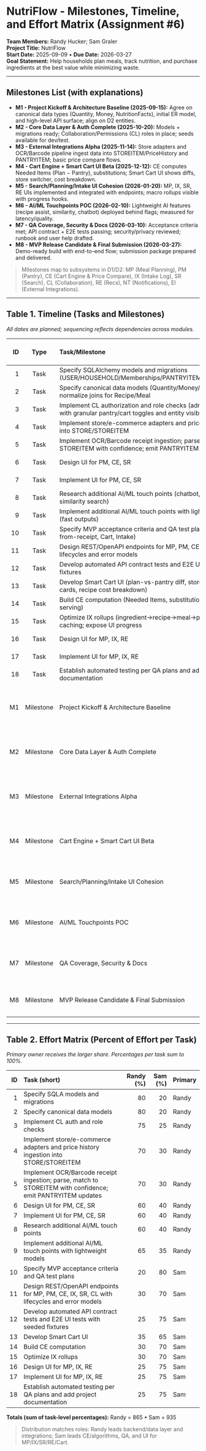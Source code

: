 # NutriFlow - Milestones, Timeline, and Effort Matrix (Assignment #6)

**Team Members:** Randy Hucker; Sam Graler  
**Project Title:** NutriFlow  
**Start Date:** 2025-09-09 • **Due Date:** 2026-03-27  
**Goal Statement:** Help households plan meals, track nutrition, and purchase ingredients at the best value while minimizing waste.

---

## Milestones List (with explanations)

- **M1 - Project Kickoff & Architecture Baseline (2025-09-15):** Agree on canonical data types (Quantity, Money, NutritionFacts), initial ER model, and high-level API surface; align on D2 entities.
- **M2 - Core Data Layer & Auth Complete (2025-10-20):** Models + migrations ready; Collaboration/Permissions (CL) roles in place; seeds available for dev/test.
- **M3 - External Integrations Alpha (2025-11-14):** Store adapters and OCR/Barcode pipeline ingest data into STOREITEM/PriceHistory and PANTRYITEM; basic price compare flows.
- **M4 - Cart Engine + Smart Cart UI Beta (2025-12-12):** CE computes Needed Items (Plan − Pantry), substitutions; Smart Cart UI shows diffs, store switcher, cost breakdown.
- **M5 - Search/Planning/Intake UI Cohesion (2026-01-20):** MP, IX, SR, RE UIs implemented and integrated with endpoints; macro rollups visible with progress hooks.
- **M6 - AI/ML Touchpoints POC (2026-02-10):** Lightweight AI features (recipe assist, similarity, chatbot) deployed behind flags; measured for latency/quality.
- **M7 - QA Coverage, Security & Docs (2026-03-10):** Acceptance criteria met; API contract + E2E tests passing; security/privacy reviewed; runbook and user help drafted.
- **M8 - MVP Release Candidate & Final Submission (2026-03-27):** Demo-ready build with end-to-end flow; submission package prepared and delivered.

> Milestones map to subsystems in D1/D2: MP (Meal Planning), PM (Pantry), CE (Cart Engine & Price Compare), IX (Intake Log), SR (Search), CL (Collaboration), RE (Recs), NT (Notifications), EI (External Integrations).

---

## Table 1. Timeline (Tasks and Milestones)

_All dates are planned; sequencing reflects dependencies across modules._

|  ID |   Type    | Task/Milestone                                                                                                           | Owner (Primary) | Start      | End / Planned Date | Dependencies | Deliverable / Notes                                                                                                                  |
| --: | :-------: | :----------------------------------------------------------------------------------------------------------------------- | :-------------- | :--------- | :----------------- | :----------- | :----------------------------------------------------------------------------------------------------------------------------------- |
|   1 |   Task    | Specify SQLAlchemy models and migrations (USER/HOUSEHOLD/Memberships/PANTRYITEM/CART/STORE/LOG)                          | Randy           | 2025-09-09 | 2025-10-06         | -            | -                                                                                                                                    |
|   2 |   Task    | Specify canonical data models (Quantity/Money/NutritionFacts) and normalize joins for Recipe/Meal                        | Randy           | 2025-09-09 | 2025-09-20         | -            | -                                                                                                                                    |
|   3 |   Task    | Implement CL authorization and role checks (admin/member/viewer) with granular pantry/cart toggles and entity visibility | Randy           | 2025-10-01 | 2025-10-20         | 1            | -                                                                                                                                    |
|   4 |   Task    | Implement store/e-commerce adapters and price history ingestion into STORE/STOREITEM                                     | Randy           | 2025-10-06 | 2025-11-07         | 1            | -                                                                                                                                    |
|   5 |   Task    | Implement OCR/Barcode receipt ingestion; parse, match to STOREITEM with confidence; emit PANTRYITEM updates              | Randy           | 2025-10-10 | 2025-11-14         | 1            | -                                                                                                                                    |
|   6 |   Task    | Design UI for PM, CE, SR                                                                                                 | Randy           | 2025-10-15 | 2025-11-05         | 1,2          | -                                                                                                                                    |
|   7 |   Task    | Implement UI for PM, CE, SR                                                                                              | Randy           | 2025-11-06 | 2025-12-10         | 6,4,5        | -                                                                                                                                    |
|   8 |   Task    | Research additional AI/ML touch points (chatbot, custom recipes, similarity search)                                      | Randy           | 2025-12-01 | 2026-01-10         | 4,5          | -                                                                                                                                    |
|   9 |   Task    | Implement additional AI/ML touch points with lightweight models (fast outputs)                                           | Randy           | 2026-01-11 | 2026-02-10         | 8            | -                                                                                                                                    |
|  10 |   Task    | Specify MVP acceptance criteria and QA test plans (Plan, Pantry-from-receipt, Cart, Intake)                              | Sam             | 2025-09-15 | 2025-09-26         | 1,2          | -                                                                                                                                    |
|  11 |   Task    | Design REST/OpenAPI endpoints for MP, PM, CE, IX, SR, CL with lifecycles and error models                                | Sam             | 2025-09-12 | 2025-10-01         | 1,2          | -                                                                                                                                    |
|  12 |   Task    | Develop automated API contract tests and E2E UI tests with seeded fixtures                                               | Sam             | 2025-10-20 | 2025-11-20         | 11           | -                                                                                                                                    |
|  13 |   Task    | Develop Smart Cart UI (plan-vs-pantry diff, store switcher, price cards, recipe cost breakdown)                          | Sam             | 2025-11-10 | 2025-12-12         | 7,4,14       | -                                                                                                                                    |
|  14 |   Task    | Build CE computation (Needed Items, substitutions, price-per-serving)                                                    | Sam             | 2025-10-25 | 2025-11-30         | 3            | -                                                                                                                                    |
|  15 |   Task    | Optimize IX rollups (ingredient→recipe→meal→plan→intake) and caching; expose UI progress                                 | Sam             | 2025-12-15 | 2026-01-15         | 1            | -                                                                                                                                    |
|  16 |   Task    | Design UI for MP, IX, RE                                                                                                 | Sam             | 2025-11-01 | 2025-11-20         | 11           | -                                                                                                                                    |
|  17 |   Task    | Implement UI for MP, IX, RE                                                                                              | Sam             | 2025-11-21 | 2026-01-20         | 16,15        | -                                                                                                                                    |
|  18 |   Task    | Establish automated testing per QA plans and add project documentation                                                   | Sam             | 2026-02-01 | 2026-03-10         | 10,12        | -                                                                                                                                    |
|  M1 | Milestone | Project Kickoff & Architecture Baseline                                                                                  | -               | -          | **2025-09-15**     | see tasks    | Agree on canonical data types (Quantity, Money, NutritionFacts), initial ER model, and high-level API surface; align on D2 entities. |
|  M2 | Milestone | Core Data Layer & Auth Complete                                                                                          | -               | -          | **2025-10-20**     | see tasks    | Models + migrations ready; Collaboration/Permissions (CL) roles in place; seeds available for dev/test.                              |
|  M3 | Milestone | External Integrations Alpha                                                                                              | -               | -          | **2025-11-14**     | see tasks    | Store adapters and OCR/Barcode pipeline ingest data into STOREITEM/PriceHistory and PANTRYITEM; basic price compare flows.           |
|  M4 | Milestone | Cart Engine + Smart Cart UI Beta                                                                                         | -               | -          | **2025-12-12**     | see tasks    | CE computes Needed Items (Plan − Pantry), substitutions; Smart Cart UI shows diffs, store switcher, cost breakdown.                  |
|  M5 | Milestone | Search/Planning/Intake UI Cohesion                                                                                       | -               | -          | **2026-01-20**     | see tasks    | MP, IX, SR, RE UIs implemented and integrated with endpoints; macro rollups visible with progress hooks.                             |
|  M6 | Milestone | AI/ML Touchpoints POC                                                                                                    | -               | -          | **2026-02-10**     | see tasks    | Lightweight AI features (recipe assist, similarity, chatbot) deployed behind flags; measured for latency/quality.                    |
|  M7 | Milestone | QA Coverage, Security & Docs                                                                                             | -               | -          | **2026-03-10**     | see tasks    | Acceptance criteria met; API contract + E2E tests passing; security/privacy reviewed; runbook and user help drafted.                 |
|  M8 | Milestone | MVP Release Candidate & Final Submission                                                                                 | -               | -          | **2026-03-27**     | see tasks    | Demo-ready build with end-to-end flow; submission package prepared and delivered.                                                    |

---

## Table 2. Effort Matrix (Percent of Effort per Task)

_Primary owner receives the larger share. Percentages per task sum to 100%._

|  ID | Task (short)                                                                                                | Randy (%) | Sam (%) | Primary |
| --: | :---------------------------------------------------------------------------------------------------------- | --------: | ------: | :------ |
|   1 | Specify SQLA models and migrations                                                                          |        80 |      20 | Randy   |
|   2 | Specify canonical data models                                                                               |        80 |      20 | Randy   |
|   3 | Implement CL auth and role checks                                                                           |        75 |      25 | Randy   |
|   4 | Implement store/e-commerce adapters and price history ingestion into STORE/STOREITEM                        |        70 |      30 | Randy   |
|   5 | Implement OCR/Barcode receipt ingestion; parse, match to STOREITEM with confidence; emit PANTRYITEM updates |        70 |      30 | Randy   |
|   6 | Design UI for PM, CE, SR                                                                                    |        60 |      40 | Randy   |
|   7 | Implement UI for PM, CE, SR                                                                                 |        60 |      40 | Randy   |
|   8 | Research additional AI/ML touch points                                                                      |        60 |      40 | Randy   |
|   9 | Implement additional AI/ML touch points with lightweight models                                             |        65 |      35 | Randy   |
|  10 | Specify MVP acceptance criteria and QA test plans                                                           |        20 |      80 | Sam     |
|  11 | Design REST/OpenAPI endpoints for MP, PM, CE, IX, SR, CL with lifecycles and error models                   |        30 |      70 | Sam     |
|  12 | Develop automated API contract tests and E2E UI tests with seeded fixtures                                  |        25 |      75 | Sam     |
|  13 | Develop Smart Cart UI                                                                                       |        35 |      65 | Sam     |
|  14 | Build CE computation                                                                                        |        30 |      70 | Sam     |
|  15 | Optimize IX rollups                                                                                         |        30 |      70 | Sam     |
|  16 | Design UI for MP, IX, RE                                                                                    |        25 |      75 | Sam     |
|  17 | Implement UI for MP, IX, RE                                                                                 |        25 |      75 | Sam     |
|  18 | Establish automated testing per QA plans and add project documentation                                      |        25 |      75 | Sam     |

**Totals (sum of task-level percentages):** Randy = 865 • Sam = 935

> Distribution matches roles: Randy leads backend/data layer and integrations; Sam leads CE/algorithms, QA, and UI for MP/IX/SR/RE/Cart.
